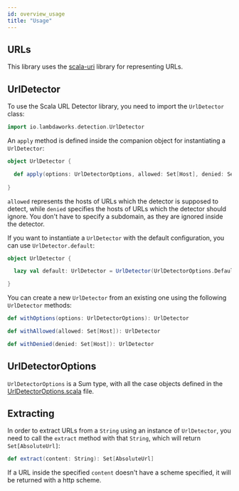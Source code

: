 ```yaml
---
id: overview_usage
title: "Usage"
---
```


## URLs

This library uses the [scala-uri](https://github.com/lemonlabsuk/scala-uri) library for representing URLs.

## UrlDetector

To use the Scala URL Detector library, you need to import the `UrlDetector` class:

```scala
import io.lambdaworks.detection.UrlDetector
```

An `apply` method is defined inside the companion object for instantiating a `UrlDetector`:

```scala
object UrlDetector {

  def apply(options: UrlDetectorOptions, allowed: Set[Host], denied: Set[Host]): UrlDetector
  
}
```

`allowed` represents the hosts of URLs which the detector is supposed to detect, while `denied` specifies the hosts of URLs which the detector should ignore. You don't have to specify a subdomain, as they are ignored inside the detector.

If you want to instantiate a `UrlDetector` with the default configuration, you can use `UrlDetector.default`:

```scala
object UrlDetector {

  lazy val default: UrlDetector = UrlDetector(UrlDetectorOptions.Default, Set.empty, Set.empty)

}
````

You can create a new `UrlDetector` from an existing one using the following `UrlDetector` methods:

```scala
def withOptions(options: UrlDetectorOptions): UrlDetector

def withAllowed(allowed: Set[Host]): UrlDetector

def withDenied(denied: Set[Host]): UrlDetector 
```

## UrlDetectorOptions

`UrlDetectorOptions` is a Sum type, with all the case objects defined in the [UrlDetectorOptions.scala](https://github.com/lambdaworks/scurl-detector/blob/main/src/main/scala/io/lambdaworks/detection/UrlDetectorOptions.scala) file.

## Extracting

In order to extract URLs from a `String` using an instance of `UrlDetector`, you need to call the `extract` method with that `String`, which will return `Set[AbsoluteUrl]`:

```scala
def extract(content: String): Set[AbsoluteUrl]
```

If a URL inside the specified `content` doesn't have a scheme specified, it will be returned with a http scheme.